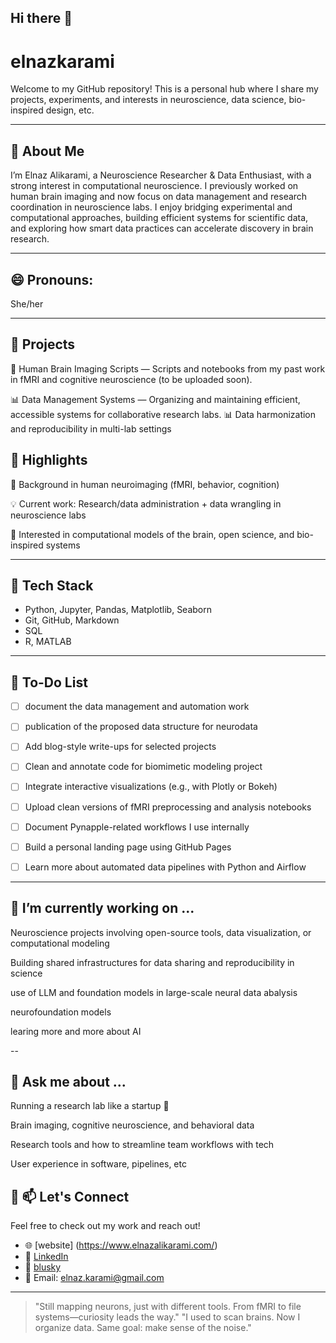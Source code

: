 ## Hi there 👋
# elnazkarami

Welcome to my GitHub repository! This is a personal hub where I share my projects, experiments, and interests in  neuroscience, data science, bio-inspired design, etc.

---

## 🧠 About Me

I’m Elnaz Alikarami, a Neuroscience Researcher & Data Enthusiast, with a strong interest in computational neuroscience. I previously worked on human brain imaging and now focus on data management and research coordination in neuroscience labs. 
I enjoy bridging experimental and computational approaches, building efficient systems for scientific data, and exploring how smart data practices can accelerate discovery in brain research. 

---
## 😄 Pronouns:
She/her 

---

## 📁 Projects

🧠 Human Brain Imaging Scripts — Scripts and notebooks from my past work in fMRI and cognitive neuroscience (to be uploaded soon).

📊 Data Management Systems — Organizing and maintaining efficient, accessible systems for collaborative research labs.
📊 Data harmonization and reproducibility in multi-lab settings





## 🚀 Highlights
🧩 Background in human neuroimaging (fMRI, behavior, cognition)

💡 Current work: Research/data administration + data wrangling in neuroscience labs

🧠 Interested in computational models of the brain, open science, and bio-inspired systems


---

## 🔧 Tech Stack

- Python, Jupyter, Pandas, Matplotlib, Seaborn  
- Git, GitHub, Markdown
- SQL 
- R, MATLAB

---

## 📝 To-Do List

- [ ] document the data management and automation work
- [ ] publication of the proposed data structure for neurodata 
- [ ] Add blog-style write-ups for selected projects  
- [ ] Clean and annotate code for biomimetic modeling project  
- [ ] Integrate interactive visualizations (e.g., with Plotly or Bokeh)
- [ ] Upload clean versions of fMRI preprocessing and analysis notebooks
- [ ] Document Pynapple-related workflows I use internally
- [ ] Build a personal landing page using GitHub Pages
- [ ] Learn more about automated data pipelines with Python and Airflow



---
## 🔭 I’m currently working on ...

Neuroscience projects involving open-source tools, data visualization, or computational modeling
 
Building shared infrastructures for data sharing and reproducibility in science

use of LLM and foundation models in large-scale neural data abalysis 

neurofoundation models 

learing more and more about AI 

--
## 💬 Ask me about ...

Running a research lab like a startup 🚀

Brain imaging, cognitive neuroscience, and behavioral data

Research tools and how to streamline team workflows with tech

User experience in software, pipelines, etc 





## 🤝 📫 Let's Connect

Feel free to check out my work and reach out!


- 🌐 [website] (https://www.elnazalikarami.com/)
- 💼 [LinkedIn](https://www.linkedin.com/in/elnaz-alikarami/)
- 🔵 [blusky](https://bsky.app/profile/elnaza.bsky.social)
- 📧 Email: elnaz.karami@gmail.com

---

> "Still mapping neurons, just with different tools. From fMRI to file systems—curiosity leads the way."
> "I used to scan brains. Now I organize data. Same goal: make sense of the noise."



